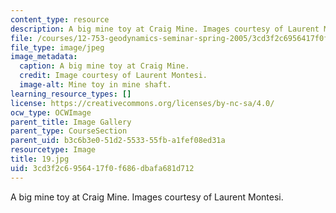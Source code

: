```yaml
---
content_type: resource
description: A big mine toy at Craig Mine. Images courtesy of Laurent Montesi.
file: /courses/12-753-geodynamics-seminar-spring-2005/3cd3f2c6956417f0f686dbafa681d712_19.jpg
file_type: image/jpeg
image_metadata:
  caption: A big mine toy at Craig Mine.
  credit: Image courtesy of Laurent Montesi.
  image-alt: Mine toy in mine shaft.
learning_resource_types: []
license: https://creativecommons.org/licenses/by-nc-sa/4.0/
ocw_type: OCWImage
parent_title: Image Gallery
parent_type: CourseSection
parent_uid: b3c6b3e0-51d2-5533-55fb-a1fef08ed31a
resourcetype: Image
title: 19.jpg
uid: 3cd3f2c6-9564-17f0-f686-dbafa681d712
---
```

A big mine toy at Craig Mine. Images courtesy of Laurent Montesi.